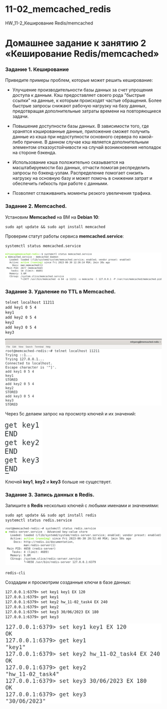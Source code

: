 # 11-02_memcached_redis
HW_11-2_Кеширование Redis/memcached

# Домашнее задание к занятию 2 «Кеширование Redis/memcached»

### Задание 1. Кеширование
Приведите примеры проблем, которые может решить кеширование:

- Улучшение производительности базы данных за счет упрощения доступа к данным. Кэш предоставляет своего рода
  "быстрые ссылки" на данные, к которым происходят частые обращения. Более быстрые запросы снижают рабочую
  нагрузку на базу данных, предотвращая дополнительные затраты времени на повторяющиеся задачи.

- Повышение доступности базы данных. В зависимости того, где хранятся кэшированные данные, приложение сможет
  получить данные из кэша при недоступности основного сервера по какой-либо причине. В данном случае кэш
  является дополнительным элементом отказоустойчивости на случай возникновения неполадок на стороне бэкенда.

- Использование кэша положительно сказывается на масштабируемости баз данных, отчасти помогая респределить
  запросы по бэкенд-узлам. Распределение помогает снизить нагрузку на основную базу и может помочь в снижении
  затрат и обеспечить гибкость при работе с данными.

- Позволяет сглаживанить моменты резкого увеличения трафика.

### Задание 2. Memcached.

Установим **Memcached** на ВМ на **Debian 10**:
```
sudo apt update && sudo apt install memcached
```
Проверим статут работы сервиса **memcached.service**:
```
systemctl status memcached.service
```
<kbd>![](img/systemctl_status_memcached.png)</kbd>

### Задание 3. Удаление по TTL в Memcached.

```
telnet localhost 11211
add key1 0 5 4
key1
add key2 0 5 4
key2
add key3 0 5 4
key3
```
<kbd>![](img/keys_creaded.png)</kbd>

Через 5с делаем запрос на просмотр ключей и их значений:

<kbd>![](img/keys_deleted.png)</kbd>

Ключей **key1**, **key2** и **key3** больше не существует.

### Задание 3. Запись данных в Redis.

Запишите в **Redis** несколько ключей с любыми именами и значениями:
```
sudo apt update && sudo apt install redis
systemctl status redis.service
```
<kbd>![](img/redis_service_status.png)</kbd>

```
redis-cli
```
Создадим и просмотрим созданные ключи в базе данных:

```
127.0.0.1:6379> set key1 key1 EX 120
127.0.0.1:6379> get key1
127.0.0.1:6379> set key2 hw_11-02_task4 EX 240
127.0.0.1:6379> get key2
127.0.0.1:6379> set key3 30/06/2023 EX 180
127.0.0.1:6379> get key3
```

<kbd>![](img/redis_cli_key_creation_deletion.png)</kbd>
